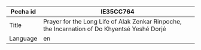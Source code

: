 |Pecha id | IE35CC764
| --- | --- 
|Title | Prayer for the Long Life of Alak Zenkar Rinpoche, the Incarnation of Do Khyentsé Yeshé Dorjé 
|Language | en